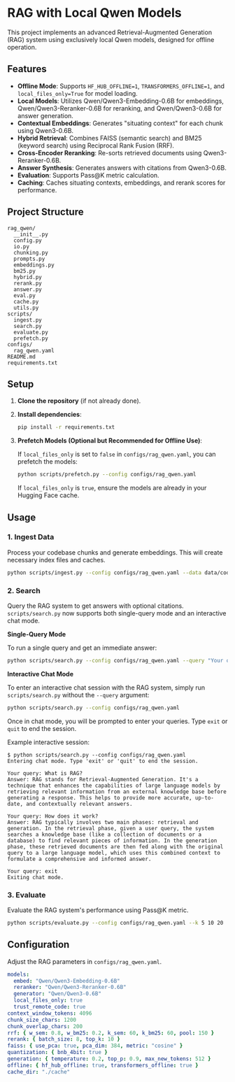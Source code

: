 # RAG with Local Qwen Models

This project implements an advanced Retrieval-Augmented Generation (RAG) system using exclusively local Qwen models, designed for offline operation.

## Features

- **Offline Mode**: Supports `HF_HUB_OFFLINE=1`, `TRANSFORMERS_OFFLINE=1`, and `local_files_only=True` for model loading.
- **Local Models**: Utilizes Qwen/Qwen3-Embedding-0.6B for embeddings, Qwen/Qwen3-Reranker-0.6B for reranking, and Qwen/Qwen3-0.6B for answer generation.
- **Contextual Embeddings**: Generates "situating context" for each chunk using Qwen3-0.6B.
- **Hybrid Retrieval**: Combines FAISS (semantic search) and BM25 (keyword search) using Reciprocal Rank Fusion (RRF).
- **Cross-Encoder Reranking**: Re-sorts retrieved documents using Qwen3-Reranker-0.6B.
- **Answer Synthesis**: Generates answers with citations from Qwen3-0.6B.
- **Evaluation**: Supports Pass@K metric calculation.
- **Caching**: Caches situating contexts, embeddings, and rerank scores for performance.

## Project Structure

```
rag_qwen/
  __init__.py
  config.py
  io.py
  chunking.py
  prompts.py
  embeddings.py
  bm25.py
  hybrid.py
  rerank.py
  answer.py
  eval.py
  cache.py
  utils.py
scripts/
  ingest.py
  search.py
  evaluate.py
  prefetch.py
configs/
  rag_qwen.yaml
README.md
requirements.txt
```

## Setup

1.  **Clone the repository** (if not already done).
2.  **Install dependencies**:

    ```bash
    pip install -r requirements.txt
    ```

3.  **Prefetch Models (Optional but Recommended for Offline Use)**:

    If `local_files_only` is set to `false` in `configs/rag_qwen.yaml`, you can prefetch the models:

    ```bash
    python scripts/prefetch.py --config configs/rag_qwen.yaml
    ```

    If `local_files_only` is `true`, ensure the models are already in your Hugging Face cache.

## Usage

### 1. Ingest Data

Process your codebase chunks and generate embeddings. This will create necessary index files and caches.

```bash
python scripts/ingest.py --config configs/rag_qwen.yaml --data data/codebase_chunks.json
```

### 2. Search

Query the RAG system to get answers with optional citations. `scripts/search.py` now supports both single-query mode and an interactive chat mode.

**Single-Query Mode**

To run a single query and get an immediate answer:

```bash
python scripts/search.py --config configs/rag_qwen.yaml --query "Your query here" --k 10 --print-citations
```

**Interactive Chat Mode**

To enter an interactive chat session with the RAG system, simply run `scripts/search.py` without the `--query` argument:

```bash
python scripts/search.py --config configs/rag_qwen.yaml
```

Once in chat mode, you will be prompted to enter your queries. Type `exit` or `quit` to end the session.

Example interactive session:

```
$ python scripts/search.py --config configs/rag_qwen.yaml
Entering chat mode. Type 'exit' or 'quit' to end the session.

Your query: What is RAG?
Answer: RAG stands for Retrieval-Augmented Generation. It's a technique that enhances the capabilities of large language models by retrieving relevant information from an external knowledge base before generating a response. This helps to provide more accurate, up-to-date, and contextually relevant answers.

Your query: How does it work?
Answer: RAG typically involves two main phases: retrieval and generation. In the retrieval phase, given a user query, the system searches a knowledge base (like a collection of documents or a database) to find relevant pieces of information. In the generation phase, these retrieved documents are then fed along with the original query to a large language model, which uses this combined context to formulate a comprehensive and informed answer.

Your query: exit
Exiting chat mode.
```

### 3. Evaluate

Evaluate the RAG system's performance using Pass@K metric.

```bash
python scripts/evaluate.py --config configs/rag_qwen.yaml --k 5 10 20
```

## Configuration

Adjust the RAG parameters in `configs/rag_qwen.yaml`.

```yaml
models:
  embed: "Qwen/Qwen3-Embedding-0.6B"
  reranker: "Qwen/Qwen3-Reranker-0.6B"
  generator: "Qwen/Qwen3-0.6B"
  local_files_only: true
  trust_remote_code: true
context_window_tokens: 4096
chunk_size_chars: 1200
chunk_overlap_chars: 200
rrf: { w_sem: 0.8, w_bm25: 0.2, k_sem: 60, k_bm25: 60, pool: 150 }
rerank: { batch_size: 8, top_k: 10 }
faiss: { use_pca: true, pca_dim: 384, metric: "cosine" }
quantization: { bnb_4bit: true }
generation: { temperature: 0.2, top_p: 0.9, max_new_tokens: 512 }
offline: { hf_hub_offline: true, transformers_offline: true }
cache_dir: "./cache"
```
